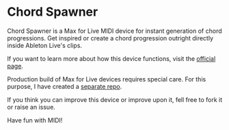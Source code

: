 # Chord Spawner
Chord Spawner is a Max for Live MIDI device for instant generation of chord progressions. Get inspired or create a chord progression outright directly inside Ableton Live's clips.

If you want to learn more about how this device functions, visit the [official page](https://janzaion.pro/projects/Chord-Spawner).

Production build of Max for Live devices requires special care. For this purpose, I have created a [separate repo](https://github.com/JanZaion/chord-spawner-production).

If you think you can improve this device or improve upon it, fell free to fork it or raise an issue.

Have fun with MIDI!
